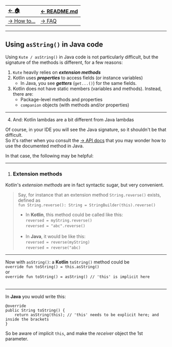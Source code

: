 | [← 🏠](../)               | [← README.md](../../README.md) |
|:--------------------------|:-------------------------------|
| [→ How to...](0-howto.md) | [→ FAQ](../../md/faq/0-faq.md) |

<hr>

## Using `asString()` in Java code

Using `Kute / asString()` in Java code is not particularly difficult, but the signature of the methods is different, for a few reasons:
1. `Kute` heavily relies on _**extension methods**_
2. Kotlin uses _**properties**_ to access fields (or instance variables)
    * In Java, you see _**getters**_ (`get...()`) for the same fields.
3. Kotlin does not have static members (variables and methods). Instead, there are:
    * Package-level methods and properties
    * `companion` objects (with methods and/or properties)
<hr>

4. And: Kotlin lambdas are a bit different from Java lambdas

Of course, in your IDE you will see the Java signature, so it shouldn't be that difficult.<br>
So it's rather when you consult the [→ API docs](https://janhendrikvanheusden.github.io/Kute/index.html) that you may wonder how to use the documented method in Java.

In that case, the following may be helpful:

<hr>

1. ### Extension methods
Kotlin's _extension methods_ are in fact syntactic sugar, but very convenient.

> Say, for instance that an extension method `String.reverse()` exists, defined as<br>
>  `fun String.reverse(): String = StringBuilder(this).reverse()`<br>
> * In **Kotlin**, this method could be called like this:<br>
>    `reversed = myString.reverse()`<br>
>    `reversed = "abc".reverse()`
> <br><br>
> * In **Java**, it would be like this:<br>
> `reversed = reverse(myString)`<br>
> `reversed = reverse("abc)`

<hr>

Now with `asString()`: a **Kotlin** `toString()` method could be<br>
```override fun toString() = this.asString()```<br>
or<br>
```override fun toString() = asString() // 'this' is implicit here```<br>
<br>

<hr>

In **Java** you would write this:
   ```
   @override
   public String toString() {
       return asString(this); // 'this' needs to be explicit here; and inside the brackets
   }
   ```
So be aware of implicit `this`, and make the _receiver_ object the 1st parameter.

